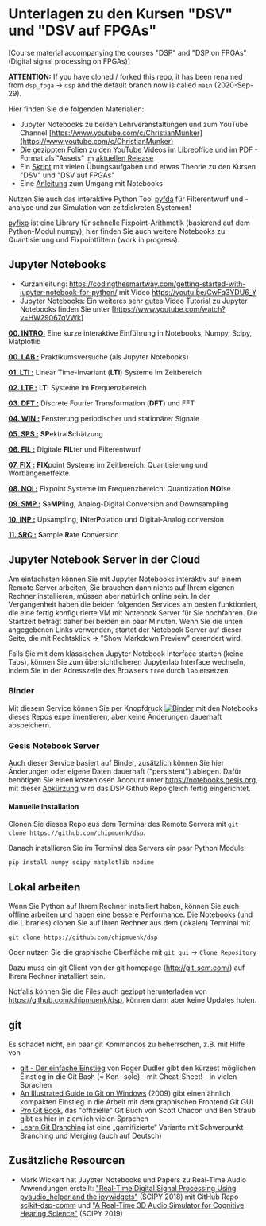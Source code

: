 # Unterlagen zu den Kursen "DSV" und "DSV auf FPGAs" 
[Course material accompanying the courses "DSP" and "DSP on FPGAs" (Digital signal processing on FPGAs)]

**ATTENTION:** If you have cloned / forked this repo, it has been renamed from `dsp_fpga` -> `dsp` and the default branch now is called `main` (2020-Sep-29).

Hier finden Sie die folgenden Materialien:
* Jupyter Notebooks zu beiden Lehrveranstaltungen und zum YouTube Channel [https://www.youtube.com/c/ChristianMunker](https://www.youtube.com/c/ChristianMunker)
* Die gezippten Folien zu den YouTube Videos im Libreoffice und im PDF - Format als "Assets" im [aktuellen Release](https://github.com/chipmuenk/dsp/releases/tag/2020ss.2)
* Ein [Skript](docs/DSV_FPGA_Muenker_Skript.pdf) mit vielen Übungsaufgaben und etwas Theorie zu den Kursen "DSV" und "DSV auf FPGAs"
* Eine [Anleitung](docs/2020-DSP_Notebooks) zum Umgang mit Notebooks

Nutzen Sie auch das interaktive Python Tool [pyfda](https://github.com/chipmuenk/pyfda) für Filterentwurf und -analyse und zur Simulation von zeitdiskreten Systemen!

[pyfixp](https://github.com/chipmuenk/pyfixp) ist eine Library für schnelle Fixpoint-Arithmetik (basierend auf dem Python-Modul numpy), hier finden Sie auch weitere Notebooks zu Quantisierung und Fixpointfiltern (work in progress).

## Jupyter Notebooks
* Kurzanleitung: https://codingthesmartway.com/getting-started-with-jupyter-notebook-for-python/ mit Video https://youtu.be/CwFq3YDU6_Y
* Jupyter Notebooks: Ein weiteres sehr gutes Video Tutorial zu Jupyter Notebooks finden Sie unter [https://www.youtube.com/watch?v=HW29067qVWk]

**[00. INTRO:](notebooks/00_Intro/_index.ipynb)** Eine kurze interaktive Einführung in Notebooks, Numpy, Scipy, Matplotlib

**[00. LAB :](notebooks/00_LAB/_index.ipynb)** Praktikumsversuche (als Jupyter Notebooks)

**[01. LTI :](notebooks/01_LTI/_index.ipynb)** Linear Time-Invariant (**LTI**) Systeme im Zeitbereich

**[02. LTF :](notebooks/02_LTF/_index.ipynb)** **LT**I Systeme im **F**requenzbereich

**[03. DFT :](notebooks/03_DFT/_index.ipynb)** Discrete Fourier Transformation (**DFT**) und FFT

**[04. WIN :](notebooks/04_WIN/_index.ipynb)** Fensterung periodischer und stationärer Signale

**[05. SPS :](notebooks/05_SPS/_index.ipynb)** **SP**ektral**S**chätzung

**[06. FIL :](notebooks/06_FIL/_index.ipynb)** Digitale **FIL**ter und Filterentwurf

**[07. FIX :](notebooks/07_FIX/_index.ipynb)** **FIX**point Systeme im Zeitbereich: Quantisierung und Wortlängeneffekte

**[08. NOI :](notebooks/08_NOI/_index.ipynb)** Fixpoint Systeme im Frequenzbereich: Quantization **NOI**se

**[09. SMP :](notebooks/09_SMP/_index.ipynb)** **S**a**MP**ling, Analog-Digital Conversion and Downsampling

**[10. INP :](notebooks/10_INP/_index.ipynb)** Upsampling, **IN**ter**P**olation und Digital-Analog conversion

**[11. SRC :](notebooks/11_SRC/plots)** **S**ample **R**ate **C**onversion

## Jupyter Notebook Server in der Cloud
Am einfachsten können Sie mit Jupyter Notebooks interaktiv auf einem Remote Server arbeiten, Sie brauchen dann nichts auf Ihrem eigenen Rechner installieren, müssen aber natürlich online sein. In der Vergangenheit haben die beiden folgenden Services am besten funktioniert, die eine fertig konfigurierte VM mit Notebook Server für Sie hochfahren. Die Startzeit beträgt daher bei beiden ein paar Minuten. Wenn Sie die unten angegebenen Links verwenden, startet der Notebook Server auf dieser Seite, die mit Rechtsklick -> "Show Markdown Preview" gerendert wird.

Falls Sie mit dem klassischen Jupyter Notebook Interface starten (keine Tabs), können Sie zum übersichtlicheren Jupyterlab Interface wechseln, indem Sie in der Adresszeile des Browsers `tree` durch `lab` ersetzen.

### Binder
Mit diesem Service können Sie per Knopfdruck [![Binder](https://mybinder.org/badge_logo.svg)](https://mybinder.org/v2/gh/chipmuenk/dsp/HEAD?urlpath=lab/tree/README.md) mit den Notebooks dieses Repos experimentieren, aber keine Änderungen dauerhaft abspeichern.

### Gesis Notebook Server
Auch dieser Service basiert auf Binder, zusätzlich können Sie hier Änderungen oder eigene Daten dauerhaft ("persistent") ablegen.
Dafür benötigen Sie einen kostenlosen Account unter https://notebooks.gesis.org, mit dieser [Abkürzung](http://notebooks.gesis.org/services/binder/v2/gh/chipmuenk/dsp/main?urlpath=lab/tree/README.md) wird das DSP Github Repo gleich fertig eingerichtet.

#### Manuelle Installation
Clonen Sie dieses Repo aus dem Terminal des Remote Servers mit `git clone https://github.com/chipmuenk/dsp`.

Danach installieren Sie im Terminal des Servers ein paar Python Module:

    pip install numpy scipy matplotlib nbdime

## Lokal arbeiten
Wenn Sie Python auf Ihrem Rechner installiert haben, können Sie auch offline arbeiten und haben eine bessere Performance. Die Notebooks (und die Libraries) clonen Sie auf Ihren Rechner aus dem (lokalen) Terminal mit 

    git clone https://github.com/chipmuenk/dsp
    
Oder nutzen Sie die graphische Oberfläche mit `git gui` -> `Clone Repository`
  
Dazu muss ein git Client von der git homepage (http://git-scm.com/) auf Ihrem Rechner installiert sein.

Notfalls können Sie die Files auch gezippt herunterladen von  https://github.com/chipmuenk/dsp, können dann aber keine Updates holen.


## git
Es schadet nicht, ein paar git Kommandos zu beherrschen, z.B. mit Hilfe von

* [git - Der einfache Einstieg](http://rogerdudler.github.io/git-guide/index.de.html) von Roger Dudler gibt den kürzest möglichen Einstieg in die Git Bash (= Kon-
sole) - mit Cheat-Sheet! - in vielen Sprachen
* [An Illustrated Guide to Git on Windows](http://nathanj.github.io/gitguide/tour.html) (2009) gibt einen ähnlich kompakten Einstieg in die Arbeit mit dem graphischen Frontend Git GUI
* [Pro Git Book](http://git-scm.com/book/de/v2), das "offizielle" Git Buch von Scott Chacon und Ben Straub gibt es hier in ziemlich vielen Sprachen
* [Learn Git Branching](https://learngitbranching.js.org?locale=de_DE) ist eine „gamifizierte“ Variante mit Schwerpunkt Branching und Merging (auch auf Deutsch)

## Zusätzliche Resourcen
* Mark Wickert hat Juypter Notebooks und Papers zu Real-Time Audio Anwendungen erstellt: ["Real-Time Digital Signal Processing Using pyaudio_helper and the ipywidgets"](https://conference.scipy.org/proceedings/scipy2018/pdfs/mark_wickert_250.pdf) (SCIPY 2018) mit GitHub Repo [scikit-dsp-comm](https://github.com/mwickert/scikit-dsp-comm) und ["A Real-Time 3D Audio Simulator for Cognitive Hearing Science"](http://conference.scipy.org/proceedings/scipy2019/mark_wickert.html) (SCIPY 2019)
